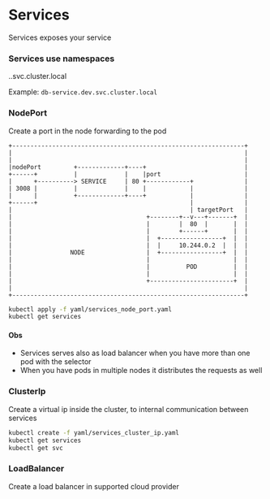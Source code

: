 # Services

Services exposes your service

### Services use namespaces

<service-name>.<namespace>.svc.cluster.local

Example:
`db-service.dev.svc.cluster.local`

### NodePort

Create a port in the node forwarding to the pod

```
+----------------------------------------------------------------+
|                                                                |
|                                                                |
|nodePort         +-------------+----+                           |
+------+          |             |    |port                       |
|      +----------> SERVICE     | 80 +------------+              |
| 3008 |          |             |    |            |              |
|      |          +-------------+----+            |              |
+------+                                          |              |
|                                                 | targetPort   |
|                                     +--------+--v---+-------+  |
|                                     |        |  80  |       |  |
|                                     |        +------+       |  |
|                                     |  +-----------------+  |  |
|                                     |  |     10.244.0.2  |  |  |
|                NODE                 |  +-----------------+  |  |
|                                     |                       |  |
|                                     |          POD          |  |
|                                     |                       |  |
|                                     +-----------------------+  |
|                                                                |
+----------------------------------------------------------------+
```

```bash
kubectl apply -f yaml/services_node_port.yaml
kubectl get services
```

#### Obs

* Services serves also as load balancer when you have more than one pod with the selector
* When you have pods in multiple nodes it distributes the requests as well

### ClusterIp

Create a virtual ip inside the cluster, to internal communication between services

```bash
kubectl create -f yaml/services_cluster_ip.yaml
kubectl get services
kubectl get svc
```

### LoadBalancer

Create a load balancer in supported cloud provider
